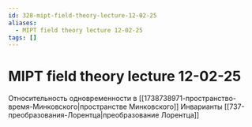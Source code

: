 ```yaml
---
id: 328-mipt-field-theory-lecture-12-02-25
aliases:
  - MIPT field theory lecture 12-02-25
tags: []
---
```


# MIPT field theory lecture 12-02-25
Относительность одновременности в [[1738738971-пространство-время-Минковского|пространстве Минковского]]
Инварианты [[737-преобразования-Лорентца|преобразование Лорентца]]

